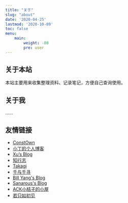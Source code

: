 ```yaml
---
title: "关于"
slug: "about"
date: '2020-04-25'
lastmod: '2020-10-09'
toc: false
menu:
    main: 
        weight: -80
        pre: user
---
```


## 关于本站

本站主要用来收集整理资料、记录笔记，方便自己查询使用。

## 关于我

......

## 友情链接

+ [ConstOwn](https://blog.juanertu.com/)
+ [小丁的个人博客](https://tding.top/)
+ [Xu’s Blog](https://hasaik.com/)
+ [知行志](https://baozi.fun/)
+ [Takagi](https://lixingyong.com/)
+ [千与千寻](https://www.chihiro.org.cn/)
+ [Bill Yang's Blog](https://blog.bill.moe/)
+ [Sanarous's Blog](https://bestzuo.cn/)
+ [ACK小桔子的小屋](https://jackxjz.top/)
+ [若只如初见](https://joyli.net.cn/)

